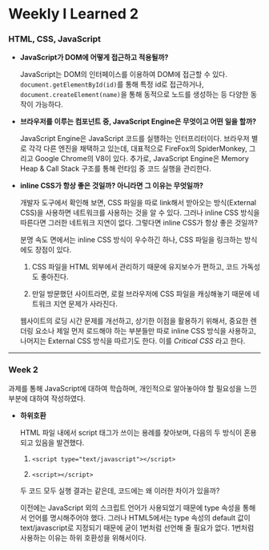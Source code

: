 # Weekly I Learned 2

### HTML, CSS, JavaScript

- **JavaScript가 DOM에 어떻게 접근하고 적용될까?**

    JavaScript는 DOM의 인터페이스를 이용하여 DOM에 접근할 수 있다. `document.getElementById(id)`를 통해 특정 id로 접근하거나, `document.createElement(name)`을 통해 동적으로 노드를 생성하는 등 다양한 동작이 가능하다.

- **브라우저를 이루는 컴포넌트 중, JavaScript Engine은 무엇이고 어떤 일을 할까?**

    JavaScript Engine은 JavaScript 코드를 실행하는 인터프리터이다. 브라우저 별로 각각 다른 엔진을 채택하고 있는데, 대표적으로 FireFox의 SpiderMonkey, 그리고 Google Chrome의 V8이 있다. 추가로, JavaScript Engine은 Memory Heap & Call Stack 구조를 통해 런타임 중 코드 실행을 관리한다. 

- **inline CSS가 항상 좋은 것일까? 아니라면 그 이유는 무엇일까?**

    개발자 도구에서 확인해 보면, CSS 파일을 따로 link해서 받아오는 방식(External CSS)을 사용하면 네트워크를 사용하는 것을 알 수 있다. 그러나 inline CSS 방식을 따른다면 그러한 네트워크 지연이 없다. 그렇다면 inline CSS가 항상 좋은 것일까?

    분명 속도 면에서는 inline CSS 방식이 우수하긴 하나, CSS 파일을 링크하는 방식에도 장점이 있다.
    
    1. CSS 파일을 HTML 외부에서 관리하기 때문에 유지보수가 편하고, 코드 가독성도 좋아진다.
    
    2. 만일 방문했던 사이트라면, 로컬 브라우저에 CSS 파일을 캐싱해놓기 때문에 네트워크 지연 문제가 사라진다.
    
    웹사이트의 로딩 시간 문제를 개선하고, 상기한 이점을 활용하기 위해서, 중요한 렌더링 요소나 제일 먼저 로드해야 하는 부분들만 따로 inline CSS 방식을 사용하고, 나머지는 External CSS 방식을 따르기도 한다. 이를 *Critical CSS* 라고 한다.

---

### Week 2 

과제를 통해 JavaScript에 대하여 학습하며, 개인적으로 알아놓아야 할 필요성을 느낀 부분에 대하여 작성하였다.

- **하위호환**

    HTML 파일 내에서 script 태그가 쓰이는 용례를 찾아보며, 다음의 두 방식이 혼용되고 있음을 발견했다.

    1. `<script type="text/javascript"></script>`

    2. `<script></script>`

    두 코드 모두 실행 결과는 같은데, 코드에는 왜 이러한 차이가 있을까?

    이전에는 JavaScript 외의 스크립트 언어가 사용되었기 때문에 type 속성을 통해서 언어를 명시해주어야 했다. 그러나 HTML5에서는 type 속성의 default 값이 text/javascript로 지정되기 때문에 굳이 1번처럼 선언해 줄 필요가 없다. 1번처럼 사용하는 이유는 하위 호환성을 위해서이다.
    